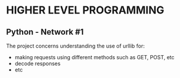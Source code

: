 # HIGHER LEVEL PROGRAMMING

## Python - Network #1

The project concerns understanding the use of urllib for:
- making requests using different methods such as GET, POST, etc
- decode responses
- etc
